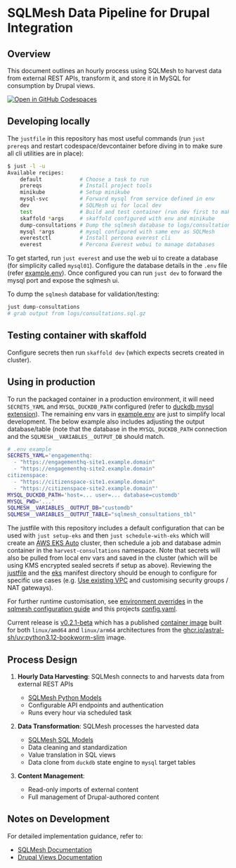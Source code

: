 # SQLMesh Data Pipeline for Drupal Integration

## Overview
This document outlines an hourly process using SQLMesh to harvest data from external REST APIs, transform it, and store it in MySQL for consumption by Drupal views.

[![Open in GitHub Codespaces](https://github.com/codespaces/badge.svg)](https://codespaces.new/wagov-dtt/wa.gov.au_harvest-consultations)

## Developing locally
The `justfile` in this repository has most useful commands (run `just prereqs` and restart codespace/devcontainer before diving in to make sure all cli utilities are in place):

```bash
$ just -l -u
Available recipes:
    default            # Choose a task to run
    prereqs            # Install project tools
    minikube           # Setup minikube
    mysql-svc          # Forward mysql from service defined in env
    dev                # SQLMesh ui for local dev
    test               # Build and test container (run dev first to make sure db exists)
    skaffold *args     # skaffold configured with env and minikube
    dump-consultations # Dump the sqlmesh database to logs/consultations.sql.gz
    mysql *args        # mysql configured with same env as SQLMesh
    everestctl         # Install percona everest cli
    everest            # Percona Everest webui to manage databases
```

To get started, run `just everest` and use the web ui to create a database (for simplicity called `mysql01`). Configure the database details in the `.env` file (refer [example.env](example.env)). Once configured you can run `just dev` to forward the mysql port and expose the sqlmesh ui.

To dump the `sqlmesh` database for validation/testing:

```bash
just dump-consultations
# grab output from logs/consultations.sql.gz
```

## Testing container with skaffold

Configure secrets then run `skaffold dev` (which expects secrets created in cluster).

## Using in production

To run the packaged container in a production environment, it will need `SECRETS_YAML` and `MYSQL_DUCKDB_PATH` configured (refer to [duckdb mysql extension](https://duckdb.org/docs/extensions/mysql#configuration)). The remaining env vars in [example.env](example.env) are just to simplify local development. The below example also includes adjusting the output database/table (note that the database in the `MYSQL_DUCKDB_PATH` connection and the `SQLMESH__VARIABLES__OUTPUT_DB` should match.

```bash
# .env example
SECRETS_YAML='engagementhq:
  - "https://engagementhq-site1.example.domain"
  - "https://engagementhq-site2.example.domain"
citizenspace:
  - "https://citizenspace-site1.example.domain"
  - "https://citizenspace-site2.example.domain"'
MYSQL_DUCKDB_PATH='host=... user=... database=customdb'
MYSQL_PWD='...'
SQLMESH__VARIABLES__OUTPUT_DB="customdb"
SQLMESH__VARIABLES__OUTPUT_TABLE="sqlmesh_consultations_tbl"
```

The justfile with this repository includes a default configuration that can be used with `just setup-eks` and then `just schedule-with-eks` which will create an [AWS EKS Auto](https://docs.aws.amazon.com/eks/latest/userguide/quickstart.html) cluster, then schedule a job and database admin container in the `harvest-consultations` namespace. Note that secrets will also be pulled from local env vars and saved in the cluster (which will be using KMS encrypted sealed secrets if setup as above). Reviewing the [justfile](justfile) and the [eks](eks) manifest directory should be enough to configure for specific use cases (e.g. [Use existing VPC](https://eksctl.io/usage/vpc-configuration/#use-existing-vpc-other-custom-configuration) and customising security groups / NAT gateways).

For further runtime customisation, see [environment overrides](https://sqlmesh.readthedocs.io/en/stable/guides/configuration/#overrides) in the [sqlmesh configuration guide](https://sqlmesh.readthedocs.io/en/stable/guides/configuration/) and this projects [config.yaml](./config.yaml).

Current release is [v0.2.1-beta](https://github.com/wagov-dtt/wa.gov.au_harvest-consultations/releases/tag/v0.2.1-beta) which has a published [container image](https://github.com/wagov-dtt/wa.gov.au_harvest-consultations/pkgs/container/harvest-consultations) built for both `linux/amd64` and `linux/arm64` architectures from the [ghcr.io/astral-sh/uv:python3.12-bookworm-slim](https://docs.astral.sh/uv/guides/integration/docker/#available-images) image.

## Process Design

1. **Hourly Data Harvesting**: SQLMesh connects to and harvests data from external REST APIs
   - [SQLMesh Python Models](https://sqlmesh.readthedocs.io/en/stable/concepts/models/python_models/)
   - Configurable API endpoints and authentication
   - Runs every hour via scheduled task

2. **Data Transformation**: SQLMesh processes the harvested data
   - [SQLMesh SQL Models](https://sqlmesh.readthedocs.io/en/stable/concepts/models/sql_models/)
   - Data cleaning and standardization
   - Value translation in SQL views
   - Data clone from `duckdb` state engine to `mysql` target tables

4. **Content Management**:
   - Read-only imports of external content
   - Full management of Drupal-authored content

## Notes on Development
For detailed implementation guidance, refer to:
- [SQLMesh Documentation](https://sqlmesh.com/docs/)
- [Drupal Views Documentation](https://www.drupal.org/docs/user_guide/en/views-chapter.html)
